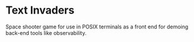 # Text Invaders

Space shooter game for use in POSIX terminals as a front end for demoing back-end tools like observability.
